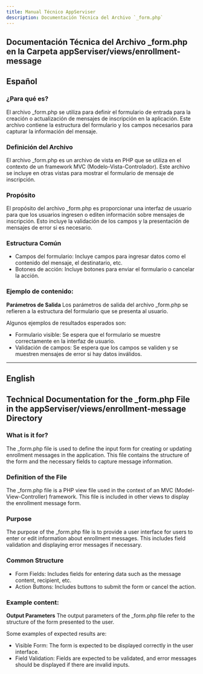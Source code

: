 ```yaml
---
title: Manual Técnico AppServiser
description: Documentación Técnica del Archivo `_form.php`
---
```


## Documentación Técnica del Archivo _form.php en la Carpeta appServiser/views/enrollment-message

## Español

### ¿Para qué es?
El archivo _form.php se utiliza para definir el formulario de entrada para la creación o actualización de mensajes de inscripción en la aplicación. Este archivo contiene la estructura del formulario y los campos necesarios para capturar la información del mensaje.

### Definición del Archivo
El archivo _form.php es un archivo de vista en PHP que se utiliza en el contexto de un framework MVC (Modelo-Vista-Controlador). Este archivo se incluye en otras vistas para mostrar el formulario de mensaje de inscripción.

### Propósito
El propósito del archivo _form.php es proporcionar una interfaz de usuario para que los usuarios ingresen o editen información sobre mensajes de inscripción. Esto incluye la validación de los campos y la presentación de mensajes de error si es necesario.

### Estructura Común
- Campos del formulario: Incluye campos para ingresar datos como el contenido del mensaje, el destinatario, etc.
- Botones de acción: Incluye botones para enviar el formulario o cancelar la acción.

### Ejemplo de contenido:
**Parámetros de Salida**
Los parámetros de salida del archivo _form.php se refieren a la estructura del formulario que se presenta al usuario. 

Algunos ejemplos de resultados esperados son:
- Formulario visible: Se espera que el formulario se muestre correctamente en la interfaz de usuario.
- Validación de campos: Se espera que los campos se validen y se muestren mensajes de error si hay datos inválidos.

---

## English

## Technical Documentation for the _form.php File in the appServiser/views/enrollment-message Directory

### What is it for?
The _form.php file is used to define the input form for creating or updating enrollment messages in the application. This file contains the structure of the form and the necessary fields to capture message information.

### Definition of the File
The _form.php file is a PHP view file used in the context of an MVC (Model-View-Controller) framework. This file is included in other views to display the enrollment message form.

### Purpose
The purpose of the _form.php file is to provide a user interface for users to enter or edit information about enrollment messages. This includes field validation and displaying error messages if necessary.

### Common Structure
- Form Fields: Includes fields for entering data such as the message content, recipient, etc.
- Action Buttons: Includes buttons to submit the form or cancel the action.

### Example content:
**Output Parameters**
The output parameters of the _form.php file refer to the structure of the form presented to the user. 

Some examples of expected results are:
- Visible Form: The form is expected to be displayed correctly in the user interface.
- Field Validation: Fields are expected to be validated, and error messages should be displayed if there are invalid inputs.
